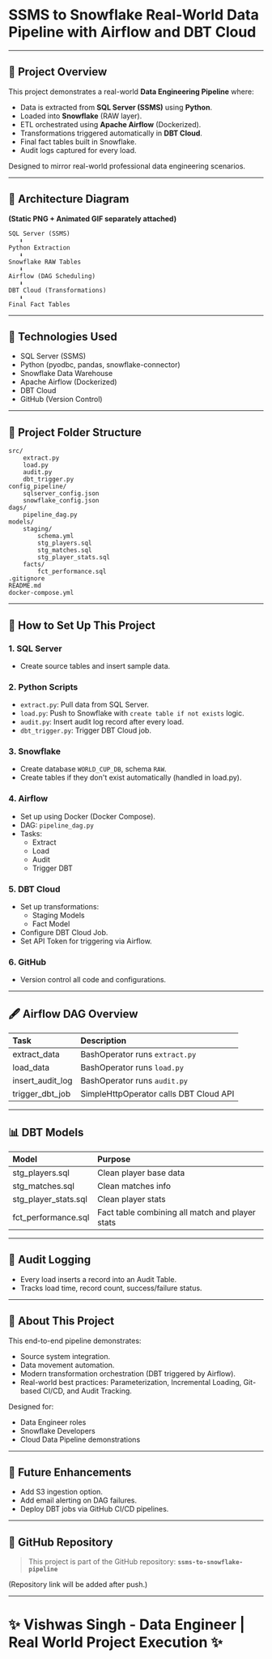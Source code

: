 # SSMS to Snowflake Real-World Data Pipeline with Airflow and DBT Cloud

---

## 📄 Project Overview

This project demonstrates a real-world **Data Engineering Pipeline** where:
- Data is extracted from **SQL Server (SSMS)** using **Python**.
- Loaded into **Snowflake** (RAW layer).
- ETL orchestrated using **Apache Airflow** (Dockerized).
- Transformations triggered automatically in **DBT Cloud**.
- Final fact tables built in Snowflake.
- Audit logs captured for every load.

Designed to mirror real-world professional data engineering scenarios.

---

## 📢 Architecture Diagram

**(Static PNG + Animated GIF separately attached)**

```text
SQL Server (SSMS)
   ⬇️
Python Extraction
   ⬇️
Snowflake RAW Tables
   ⬇️
Airflow (DAG Scheduling)
   ⬇️
DBT Cloud (Transformations)
   ⬇️
Final Fact Tables
```

---

## 🔗 Technologies Used
- SQL Server (SSMS)
- Python (pyodbc, pandas, snowflake-connector)
- Snowflake Data Warehouse
- Apache Airflow (Dockerized)
- DBT Cloud
- GitHub (Version Control)

---

## 📁 Project Folder Structure

```plaintext
src/
    extract.py
    load.py
    audit.py
    dbt_trigger.py
config_pipeline/
    sqlserver_config.json
    snowflake_config.json
dags/
    pipeline_dag.py
models/
    staging/
        schema.yml
        stg_players.sql
        stg_matches.sql
        stg_player_stats.sql
    facts/
        fct_performance.sql
.gitignore
README.md
docker-compose.yml
```

---

## 📖 How to Set Up This Project

### 1. SQL Server
- Create source tables and insert sample data.

### 2. Python Scripts
- `extract.py`: Pull data from SQL Server.
- `load.py`: Push to Snowflake with `create table if not exists` logic.
- `audit.py`: Insert audit log record after every load.
- `dbt_trigger.py`: Trigger DBT Cloud job.

### 3. Snowflake
- Create database `WORLD_CUP_DB`, schema `RAW`.
- Create tables if they don't exist automatically (handled in load.py).

### 4. Airflow
- Set up using Docker (Docker Compose).
- DAG: `pipeline_dag.py`
- Tasks:
    - Extract
    - Load
    - Audit
    - Trigger DBT

### 5. DBT Cloud
- Set up transformations:
    - Staging Models
    - Fact Model
- Configure DBT Cloud Job.
- Set API Token for triggering via Airflow.

### 6. GitHub
- Version control all code and configurations.

---

## 🖋️ Airflow DAG Overview

| Task | Description |
|:---|:---|
| extract_data | BashOperator runs `extract.py` |
| load_data | BashOperator runs `load.py` |
| insert_audit_log | BashOperator runs `audit.py` |
| trigger_dbt_job | SimpleHttpOperator calls DBT Cloud API |

---

## 📊 DBT Models

| Model | Purpose |
|:---|:---|
| stg_players.sql | Clean player base data |
| stg_matches.sql | Clean matches info |
| stg_player_stats.sql | Clean player stats |
| fct_performance.sql | Fact table combining all match and player stats |

---

## 📘 Audit Logging
- Every load inserts a record into an Audit Table.
- Tracks load time, record count, success/failure status.

---

## 🚀 About This Project

This end-to-end pipeline demonstrates:
- Source system integration.
- Data movement automation.
- Modern transformation orchestration (DBT triggered by Airflow).
- Real-world best practices: Parameterization, Incremental Loading, Git-based CI/CD, and Audit Tracking.

Designed for:
- Data Engineer roles
- Snowflake Developers
- Cloud Data Pipeline demonstrations

---

## 🌟 Future Enhancements
- Add S3 ingestion option.
- Add email alerting on DAG failures.
- Deploy DBT jobs via GitHub CI/CD pipelines.

---

## 🔗 GitHub Repository

> This project is part of the GitHub repository: **`ssms-to-snowflake-pipeline`**

(Repository link will be added after push.)

---

# ✨ Vishwas Singh - Data Engineer | Real World Project Execution ✨


